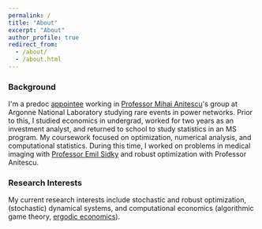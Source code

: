 ```yaml
---
permalink: /
title: "About"
excerpt: "About"
author_profile: true
redirect_from:
  - /about/
  - /about.html
---
```


### Background
I'm a predoc [appointee](https://www.anl.gov/profile/jacob-michael-roth) working in [Professor Mihai Anitescu](https://www.mcs.anl.gov/~anitescu/)'s group at Argonne National Laboratory studying rare events in power networks.
Prior to this, I studied economics in undergrad, worked for two years as an investment analyst, and returned to school to study statistics in an MS program.
My coursework focused on optimization, numerical analysis, and computational statistics.
During this time, I worked on problems in medical imaging with [Professor Emil Sidky](http://home.uchicago.edu/~sidky/) and robust optimization with Professor Anitescu.

### Research Interests
My current research interests include stochastic and robust optimization, (stochastic) dynamical systems, and computational economics (algorithmic game theory, [ergodic economics](https://ergodicityeconomics.com/)).
